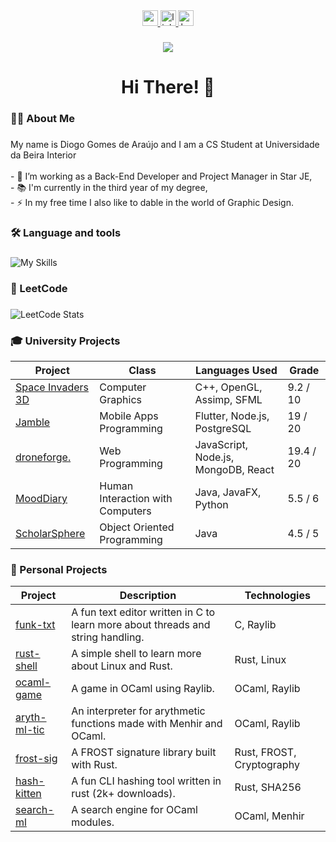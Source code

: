<div align="center">
     <a href="https://diogoaraujo.com" target="blank">
     <img src="https://img.shields.io/static/v1?message=Portfolio&logo=codepen&label=&color=000000&logoColor=white&labelColor=&style=for-the-badge" height="25" alt="portfolio badge" /> 
   </a>
  <a href="https://www.linkedin.com/in/diogogomesaraujo/" target="blank">
    <img src="https://img.shields.io/static/v1?message=LinkedIn&logo=linkedin&label=&color=0077B5&logoColor=white&labelColor=&style=for-the-badge" height="25" alt="linkedin logo"  />
  </a>
  <a href="https://www.behance.net/diogoaraujo14" target="blank">
    <img src="https://img.shields.io/static/v1?message=Behance&logo=behance&label=&color=1769ff&logoColor=white&labelColor=&style=for-the-badge" height="25" alt="behance logo"  />
  </a>
</div>

###

<div align="center">
  <img src="https://visitor-badge.laobi.icu/badge?page_id=diogogomesaraujo.diogogomesaraujo&"  />
</div>

###

<h1 align="center">Hi There! 👋</h1>

###

<h3 align="left">👩‍💻  About Me</h3>

###

<p align="left">My name is Diogo Gomes de Araújo and I am a CS Student at Universidade da Beira Interior<br><br>- 🔭 I’m working as a Back-End Developer and Project Manager in Star JE,<br>- 📚 I'm currently in the third year of my degree,<br>- ⚡ In my free time I also like to dable in the world of Graphic Design.</p>

###

<h3 align="left">🛠 Language and tools</h3>

###

![My Skills](https://go-skill-icons.vercel.app/api/icons?i=rust,ocaml,java,c,go,postgresql,docker)


###

<h3 align="left">🎯 LeetCode</h3>

###

<img src="https://leetcard.jacoblin.cool/diogogomesaraujo?theme=dark&font=Allerta&ext=none" alt="LeetCode Stats" />

###

<h3 align="left">🎓  University Projects</h3>

<table>
  <thead>
    <tr>
      <th>Project</th>
      <th>Class</th>
      <th>Languages Used</th>
      <th>Grade</th>
    </tr>
  </thead>
  <tbody>
     <tr>
      <td><a href="https://github.com/diogogomesaraujo/space-invaders-3d">Space Invaders 3D</a></td>
      <td>Computer Graphics</td>
      <td>C++, OpenGL, Assimp, SFML</td>
      <td>9.2 / 10</td>
    </tr>
    <tr>
      <td><a href="https://github.com/diogogomesaraujo/Jamble">Jamble</a></td>
      <td>Mobile Apps Programming</td>
      <td>Flutter, Node.js, PostgreSQL</td>
      <td>19 / 20</td>
    </tr>
    <tr>
      <td><a href="https://github.com/diogogomesaraujo/DroneForge">droneforge.</a></td>
      <td>Web Programming</td>
      <td>JavaScript, Node.js, MongoDB, React</td>
      <td>19.4 / 20</td>
    </tr>
     <tr>
      <td><a href="https://github.com/diogogomesaraujo/MoodDiary">MoodDiary</a></td>
      <td>Human Interaction with Computers</td>
      <td>Java, JavaFX, Python</td>
      <td>5.5 / 6</td>
    </tr>
    <tr>
      <td><a href="https://github.com/diogogomesaraujo/ScholarSphere">ScholarSphere</a></td>
      <td>Object Oriented Programming</td>
      <td>Java</td>
      <td>4.5 / 5</td>
    </tr>
    <!-- Add more projects as needed -->
  </tbody>
</table>

<h3 align="left">🚀 Personal Projects</h3>

<table>
  <thead>
    <tr>
      <th>Project</th>
      <th>Description</th>
      <th>Technologies</th>
    </tr>
  </thead>
  <tbody>
    <tr>
      <td><a href="https://github.com/diogogomesaraujo/funk-txt">funk-txt</a></td>
      <td>A fun text editor written in C to learn more about threads and string handling.</td>
      <td>C, Raylib</td>
    </tr>
    <tr>
      <td><a href="https://github.com/diogogomesaraujo/rust-shell">rust-shell</a></td>
      <td>A simple shell to learn more about Linux and Rust.</td>
      <td>Rust, Linux</td>
    </tr>
    <tr>
      <td><a href="https://github.com/diogogomesaraujo/ocaml-game">ocaml-game</a></td>
      <td>A game in OCaml using Raylib.</td>
      <td>OCaml, Raylib</td>
    </tr>
     <tr>
      <td><a href="https://github.com/diogogomesaraujo/aryth-ml-tic">aryth-ml-tic</a></td>
      <td>An interpreter for arythmetic functions made with Menhir and OCaml.</td>
      <td>OCaml, Raylib</td>
    </tr>
     <tr>
      <td><a href="https://github.com/diogogomesaraujo/frost-sig">frost-sig</a></td>
      <td>A FROST signature library built with Rust.</td>
      <td>Rust, FROST, Cryptography</td>
    </tr>
     <tr>
      <td><a href="https://github.com/diogogomesaraujo/hash-kitten">hash-kitten</a></td>
      <td>A fun CLI hashing tool written in rust (2k+ downloads).</td>
      <td>Rust, SHA256</td>
    </tr>
     <tr>
      <td><a href="https://github.com/diogogomesaraujo/search-ml">search-ml</a></td>
      <td>A search engine for OCaml modules.</td>
      <td>OCaml, Menhir</td>
    </tr>
  </tbody>
</table>


